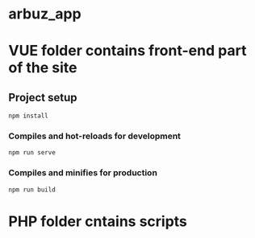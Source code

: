 # arbuz_app

# VUE folder contains front-end part of the site

## Project setup
```
npm install
```

### Compiles and hot-reloads for development
```
npm run serve
```

### Compiles and minifies for production
```
npm run build
```

# PHP folder cntains scripts

